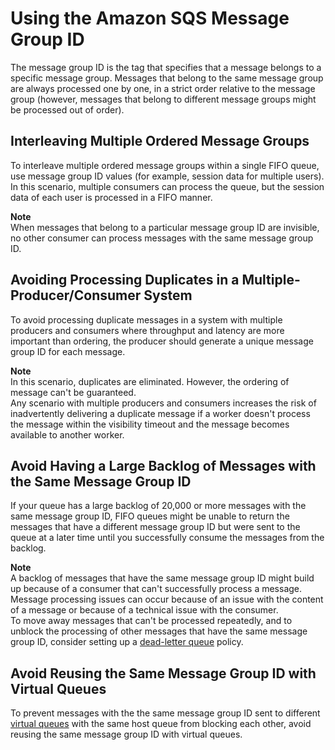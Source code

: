 # Using the Amazon SQS Message Group ID<a name="using-messagegroupid-property"></a>

The message group ID is the tag that specifies that a message belongs to a specific message group\. Messages that belong to the same message group are always processed one by one, in a strict order relative to the message group \(however, messages that belong to different message groups might be processed out of order\)\.

## Interleaving Multiple Ordered Message Groups<a name="interleaving-multiple-ordered-message-groups"></a>

To interleave multiple ordered message groups within a single FIFO queue, use message group ID values \(for example, session data for multiple users\)\. In this scenario, multiple consumers can process the queue, but the session data of each user is processed in a FIFO manner\.

**Note**  
When messages that belong to a particular message group ID are invisible, no other consumer can process messages with the same message group ID\.

## Avoiding Processing Duplicates in a Multiple\-Producer/Consumer System<a name="avoding-processing-duplicates-in-multiple-producer-consumer-system"></a>

To avoid processing duplicate messages in a system with multiple producers and consumers where throughput and latency are more important than ordering, the producer should generate a unique message group ID for each message\.

**Note**  
In this scenario, duplicates are eliminated\. However, the ordering of message can't be guaranteed\.  
Any scenario with multiple producers and consumers increases the risk of inadvertently delivering a duplicate message if a worker doesn't process the message within the visibility timeout and the message becomes available to another worker\.

## Avoid Having a Large Backlog of Messages with the Same Message Group ID<a name="avoiding-having-a-large-backlog-of-messages-with-the-same-message-group-id"></a>

If your queue has a large backlog of 20,000 or more messages with the same message group ID, FIFO queues might be unable to return the messages that have a different message group ID but were sent to the queue at a later time until you successfully consume the messages from the backlog\.

**Note**  
A backlog of messages that have the same message group ID might build up because of a consumer that can't successfully process a message\. Message processing issues can occur because of an issue with the content of a message or because of a technical issue with the consumer\.  
To move away messages that can't be processed repeatedly, and to unblock the processing of other messages that have the same message group ID, consider setting up a [dead\-letter queue](sqs-dead-letter-queues.md) policy\.

## Avoid Reusing the Same Message Group ID with Virtual Queues<a name="avoiding-reusing-message-group-id-with-virtual-queues"></a>

To prevent messages with the the same message group ID sent to different [virtual queues](sqs-temporary-queues.md#virtual-queues) with the same host queue from blocking each other, avoid reusing the same message group ID with virtual queues\.